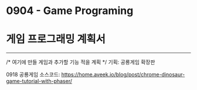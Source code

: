 # 0904 - Game Programing

<h1>게임 프로그래밍 계획서</h1>
<hr/>
<p>
  /* 여기에 만들 게임과 추가할 기능 적을 계획 */
  기획: 공룡게임 확장판
  
  0918 공룡게임 소스코드: https://home.aveek.io/blog/post/chrome-dinosaur-game-tutorial-with-phaser/
</p>
